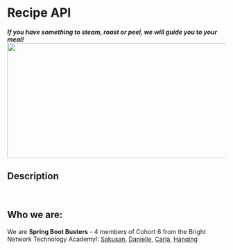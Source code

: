 # Recipe API
***If you have something to steam, roast or peel, we will guide you to your meal!***
<img src="https://static.vecteezy.com/system/resources/previews/006/412/982/non_2x/english-breakfast-fried-eggs-with-bacon-in-a-cast-iron-skillet-vector.jpg" width="750" height="265"/>

## Description

<br>

## Who we are:
We are **Spring Boot Busters** - 4 members of Cohort 6 from the Bright Network Technology Academy!: [Sakusan](https://github.com/sakusanpuwan), [Danielle](https://github.com/DaniK178), [Carla](https://github.com/Carla022), [Hanqing](https://github.com/hanqing2001)
